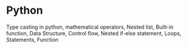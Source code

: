 # Python
Type casting in python, mathematical operators, Nested list, Built-in function, Data Structure, Control flow, Nested if-else statement, Loops, Statements, Function
